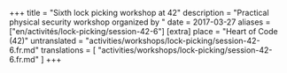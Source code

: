 +++
title = "Sixth lock picking workshop at 42"
description = "Practical physical security workshop organized by "
date = 2017-03-27
aliases = ["en/activités/lock-picking/session-42-6"]
[extra]
place = "Heart of Code (42)"
untranslated = "activities/workshops/lock-picking/session-42-6.fr.md"
translations = [
    "activities/workshops/lock-picking/session-42-6.fr.md"
]
+++
